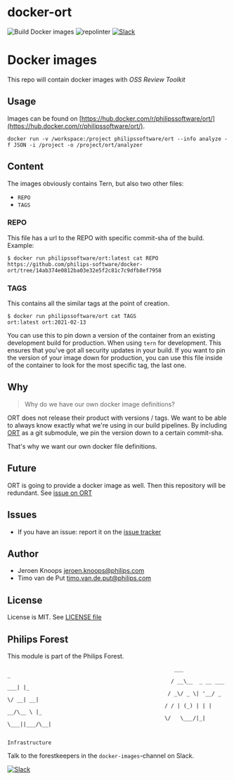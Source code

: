 # docker-ort

![Build Docker images](https://github.com/philips-software/docker-ort/workflows/Build%20Docker%20images/badge.svg)
![repolinter](https://github.com/philips-software/docker-ort/workflows/repolinter/badge.svg)
[![Slack](https://philips-software-slackin.now.sh/badge.svg)](https://philips-software-slackin.now.sh)

# Docker images

This repo will contain docker images with _OSS Review Toolkit_

## Usage

Images can be found on [https://hub.docker.com/r/philipssoftware/ort/](https://hub.docker.com/r/philipssoftware/ort/).

```
docker run -v /workspace:/project philipssoftware/ort --info analyze -f JSON -i /project -o /project/ort/analyzer
```

## Content

The images obviously contains Tern, but also two other files:
- `REPO`
- `TAGS`

### REPO

This file has a url to the REPO with specific commit-sha of the build.
Example: 

```
$ docker run philipssoftware/ort:latest cat REPO
https://github.com/philips-software/docker-ort/tree/14ab374e0812ba03e32e5f2c81c7c9dfb8ef7958
```

### TAGS

This contains all the similar tags at the point of creation. 

```
$ docker run philipssoftware/ort cat TAGS
ort:latest ort:2021-02-13
```

You can use this to pin down a version of the container from an existing development build for production. When using `tern` for development. This ensures that you've got all security updates in your build. If you want to pin the version of your image down for production, you can use this file inside of the container to look for the most specific tag, the last one.

## Why

> Why do we have our own docker image definitions?

ORT does not release their product with versions / tags. We want to be able to always know exactly what we're using in our build pipelines.
By including [ORT](https://github.com/oss-review-toolkit/ort) as a git submodule, we pin the version down to a certain commit-sha.

That's why we want our own docker file definitions.

## Future

ORT is going to provide a docker image as well. Then this repository will be redundant. See [issue on ORT](https://github.com/oss-review-toolkit/ort/issues/2441)

## Issues

- If you have an issue: report it on the [issue tracker](https://github.com/philips-software/docker-ort/issues)

## Author

- Jeroen Knoops <jeroen.knoops@philips.com>
- Timo van de Put <timo.van.de.put@philips.com>

## License

License is MIT. See [LICENSE file](LICENSE.md)

## Philips Forest

This module is part of the Philips Forest.

```
                                                     ___                   _
                                                    / __\__  _ __ ___  ___| |_
                                                   / _\/ _ \| '__/ _ \/ __| __|
                                                  / / | (_) | | |  __/\__ \ |_
                                                  \/   \___/|_|  \___||___/\__|  

                                                                 Infrastructure
```

Talk to the forestkeepers in the `docker-images`-channel on Slack.

[![Slack](https://philips-software-slackin.now.sh/badge.svg)](https://philips-software-slackin.now.sh)
